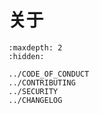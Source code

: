 # 关于

```{toctree}
:maxdepth: 2
:hidden:

../CODE_OF_CONDUCT
../CONTRIBUTING
../SECURITY
../CHANGELOG
```

